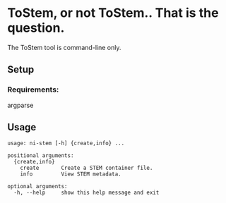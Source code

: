 # ToStem, or not ToStem.. That is the question.

The ToStem tool is command-line only.

## Setup

### Requirements:

argparse

## Usage

```
usage: ni-stem [-h] {create,info} ...

positional arguments:
  {create,info}
    create       Create a STEM container file.
    info         View STEM metadata.

optional arguments:
  -h, --help     show this help message and exit
```

